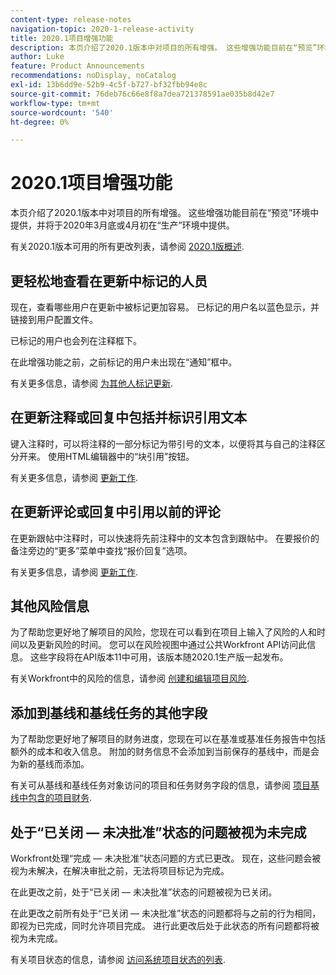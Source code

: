 ```yaml
---
content-type: release-notes
navigation-topic: 2020-1-release-activity
title: 2020.1项目增强功能
description: 本页介绍了2020.1版本中对项目的所有增强。 这些增强功能目前在“预览”环境中提供，并将于2020年3月底或4月初在“生产”环境中提供。
author: Luke
feature: Product Announcements
recommendations: noDisplay, noCatalog
exl-id: 13b6dd9e-52b9-4c5f-b727-bf32fbb94e8c
source-git-commit: 76deb76c66e8f8a7dea721378591ae035b8d42e7
workflow-type: tm+mt
source-wordcount: '540'
ht-degree: 0%

---
```


# 2020.1项目增强功能

本页介绍了2020.1版本中对项目的所有增强。 这些增强功能目前在“预览”环境中提供，并将于2020年3月底或4月初在“生产”环境中提供。

有关2020.1版本可用的所有更改列表，请参阅 [2020.1版概述](../../../product-announcements/product-releases/2020.1-release-activity/2020.1-release-overview.md).

## 更轻松地查看在更新中标记的人员

现在，查看哪些用户在更新中被标记更加容易。 已标记的用户名以蓝色显示，并链接到用户配置文件。

已标记的用户也会列在注释框下。

在此增强功能之前，之前标记的用户未出现在“通知”框中。

有关更多信息，请参阅 [为其他人标记更新](../../../workfront-basics/updating-work-items-and-viewing-updates/tag-others-on-updates.md).

## 在更新注释或回复中包括并标识引用文本

键入注释时，可以将注释的一部分标记为带引号的文本，以便将其与自己的注释区分开来。 使用HTML编辑器中的“块引用”按钮。

有关更多信息，请参阅 [更新工作](../../../workfront-basics/updating-work-items-and-viewing-updates/update-work.md).


## 在更新评论或回复中引用以前的评论

在更新跟帖中注释时，可以快速将先前注释中的文本包含到跟帖中。 在要报价的备注旁边的“更多”菜单中查找“报价回复”选项。

有关更多信息，请参阅 [更新工作](../../../workfront-basics/updating-work-items-and-viewing-updates/update-work.md).

## 其他风险信息

为了帮助您更好地了解项目的风险，您现在可以看到在项目上输入了风险的人和时间以及更新风险的时间。 您可以在风险视图中通过公共Workfront API访问此信息。 这些字段将在API版本11中可用，该版本随2020.1生产版一起发布。

有关Workfront中的风险的信息，请参阅 [创建和编辑项目风险](../../../manage-work/projects/define-a-business-case/create-edit-risks-on-projects.md).

## 添加到基线和基线任务的其他字段

为了帮助您更好地了解项目的财务进度，您现在可以在基准或基准任务报告中包括额外的成本和收入信息。 附加的财务信息不会添加到当前保存的基线中，而是会为新的基线而添加。

有关可从基线和基线任务对象访问的项目和任务财务字段的信息，请参阅 [项目基线中包含的项目财务](../../../manage-work/projects/project-finances/project-finances-included-in-project-baselines.md).

## 处于“已关闭 — 未决批准”状态的问题被视为未完成

Workfront处理“完成 — 未决批准”状态问题的方式已更改。 现在，这些问题会被视为未解决，在解决审批之前，无法将项目标记为完成。

在此更改之前，处于“已关闭 — 未决批准”状态的问题被视为已关闭。

在此更改之前所有处于“已关闭 — 未决批准”状态的问题都将与之前的行为相同，即视为已完成，同时允许项目完成。 进行此更改后处于此状态的所有问题都将被视为未完成。

有关项目状态的信息，请参阅 [访问系统项目状态的列表](../../../administration-and-setup/customize-workfront/creating-custom-status-and-priority-labels/project-statuses.md).

